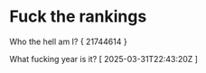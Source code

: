# Fuck the rankings

Who the hell am I?
{ 21744614 }

What fucking year is it?
[ 2025-03-31T22:43:20Z ]

